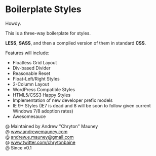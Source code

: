 Boilerplate Styles
===============

Howdy.

This is a three-way boilerplate for styles. 

**LESS**, **SASS**, and then a compiled version of them in standard **CSS**.

Features will include:
- Floatless Grid Layout
- Div-based Divider
- Reasonable Reset
- Float-Left/Right Styles
- 2-Column Layout
- WordPress Compatible Styles
- HTML5/CSS3 Happy Styles
- Implementation of new developer prefix models
- IE 9+ Styles (IE7 is dead and 8 will be soon to follow given current Windows 7/8 adoption rates)
- Awesomesauce


@ Maintained by Andrew "Chryton" Mauney  
@ www.andrewemauney.com  
@ andrew.e.mauney@gmail.com  
@ www.twitter.com/chrytonbaine  
@ Since v0.1  
